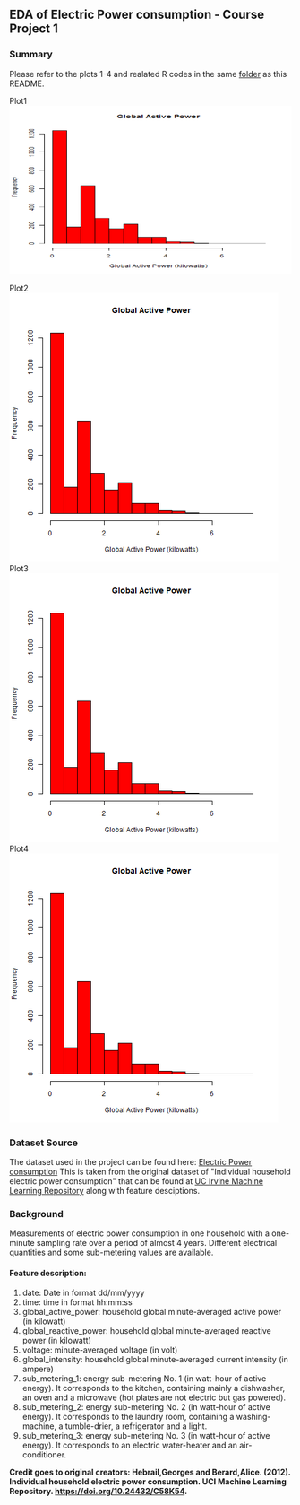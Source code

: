 ## EDA of Electric Power consumption - Course Project 1

### Summary
Please refer to the plots 1-4 and realated R codes in the same [folder](https://github.com/eranda-ihalagedara/datasciencecoursera/edit/master/4.Exploratory%20Data%20Analysis/Course%20Project%201/) as this README.

Plot1
<img src="plot1.png"  width="600" height="300">

Plot2
![Plot1](plot1.png)
Plot3
![Plot1](plot1.png)
Plot4
![Plot1](plot1.png)

### Dataset Source

The dataset used in the project can be found here: [Electric Power consumption](https://d396qusza40orc.cloudfront.net/exdata%2Fdata%2Fhousehold_power_consumption.zip)
This is taken from the original dataset of "Individual household electric power consumption" that can be found at [UC Irvine Machine Learning Repository](https://archive.ics.uci.edu/dataset/235/individual+household+electric+power+consumption) along with feature desciptions.


### Background

Measurements of electric power consumption in one household with a one-minute sampling rate over a period of almost 4 years. Different electrical quantities and some sub-metering values are available.

#### Feature description:

1. date: Date in format dd/mm/yyyy
2. time: time in format hh:mm:ss
3. global_active_power: household global minute-averaged active power (in kilowatt)
4. global_reactive_power: household global minute-averaged reactive power (in kilowatt)
5. voltage: minute-averaged voltage (in volt)
6. global_intensity: household global minute-averaged current intensity (in ampere)
7. sub_metering_1: energy sub-metering No. 1 (in watt-hour of active energy). It corresponds to the kitchen, containing mainly a dishwasher, an oven and a microwave (hot plates are not electric but gas powered).
8. sub_metering_2: energy sub-metering No. 2 (in watt-hour of active energy). It corresponds to the laundry room, containing a washing-machine, a tumble-drier, a refrigerator and a light.
9. sub_metering_3: energy sub-metering No. 3 (in watt-hour of active energy). It corresponds to an electric water-heater and an air-conditioner.


**Credit goes to original creators: Hebrail,Georges and Berard,Alice. (2012). Individual household electric power consumption. UCI Machine Learning Repository. https://doi.org/10.24432/C58K54.**
